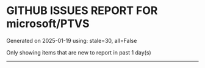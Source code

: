
# GITHUB ISSUES REPORT FOR microsoft/PTVS


Generated on 2025-01-19 using: stale=30, all=False


Only showing items that are new to report in past 1 day(s)


---




















